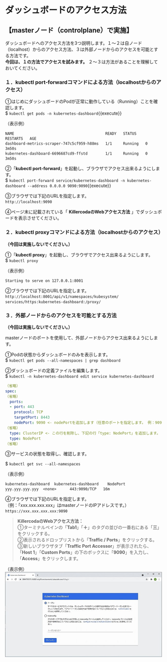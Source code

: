 # ダッシュボードのアクセス方法

## 【masterノード（controlplane）で実施】  

ダッシュボードへのアクセス方法を3つ説明します。１～２は自ノード（localhost）からのアクセス方法、３は外部ノードからのアクセスを可能とする方法です。  
**今回は、１の方法でアクセスを試みます。** ２～３は方法があることを理解しておいてください。  

### **１．kubectl port-forwardコマンドによる方法（localhostからのアクセス）**

①はじめにダッシュボードのPodが正常に動作している（Running）ことを確認します。  
$ `kubectl get pods -n kubernetes-dashboard`{{execute}}  

（表示例）  

```text
NAME                                         READY   STATUS    RESTARTS   AGE
dashboard-metrics-scraper-747c5cf959-h88ms   1/1     Running   0          3m50s
kubernetes-dashboard-6696687cd9-ffstd        1/1     Running   0          3m50s
```

②「**kubectl port-forward**」を起動し、ブラウザでアクセス出来るようにします。  
$ `kubectl port-forward service/kubernetes-dashboard -n kubernetes-dashboard --address 0.0.0.0 9090:9090`{{execute}}  

③ブラウザでは下記のURLを指定します。  
`http://localhost:9090`  

④ページ末に記載されている「 **KillercodaのWebアクセス方法** 」でダッシュボードを表示させてください。  

### **２．kubectl proxyコマンドによる方法（localhostからのアクセス）**  

**（今回は実施しないでください。）**  

①「**kubectl proxy**」を起動し、ブラウザでアクセス出来るようにします。  
$ `kubectl proxy`  

（表示例）  

```text
Starting to serve on 127.0.0.1:8001
```

②ブラウザでは下記のURLを指定します。  
`http://localhost:8001/api/v1/namespaces/kubesystem/
services/https:kubernetes-dashboard:/proxy/`  

### **３．外部ノードからのアクセスを可能とする方法**

**（今回は実施しないでください。）**  

masterノードのポートを使用して、外部ノードからアクセス出来るようにします。  

①Podの状態からダッシュボードのみを表示します。  
$ `kubectl get pods --all-namespaces | grep dashboard`  

②ダッシュボードの定義ファイルを編集します。  
$ `kubectl -n kubernetes-dashboard edit service kubernetes-dashboard`  

```yaml
（省略）
spec:
（省略）
  ports:
  - port: 443
    protocol: TCP
    targetPort: 8443
    nodePort: 9090 <- nodePortを追加します（任意のポートを指定します。 例：9090）
（省略）
  type: ClusterIP <- この行を削除し、下記の行「type: NodePort」を追加します。
  type: NodePort
（省略）
```

③サービスの状態を取得し、確認します。  

$ `kubectl get svc --all-namespaces`  

（表示例）

```text
kubernetes-dashboard  kubernetes-dashboard    NodePort    yyy.yyy.yyy.yyy  <none>      443:9090/TCP   16m
```

④ブラウザでは下記のURLを指定します。  
（例：「xxx.xxx.xxx.xxx」はmasterノードのIPアドレスです。）  
`https://xxx.xxx.xxx.xxx:9090`  

> **KillercodaのWebアクセス方法：**  
> ①ターミナルペインの「**Tab1**」「**＋**」のタグの並びの一番右にある「**三**」をクリックする。  
> ②表示されるドロップリストから「**Traffic / Ports**」をクリックする。
> ③新しいブラウザタブ「**Traffic Port Accessor**」が表示されたら、「**Host 1**」「**Custom Ports**」の下のボックスに「**9090**」を入力し、「**Access**」をクリックします。  

（表示例）  
![DashBoard Image](https://github.com/yamada623z/scenario-image/raw/main/KubernetesHandsOn_BuildCluster/Step11.jpg)  
